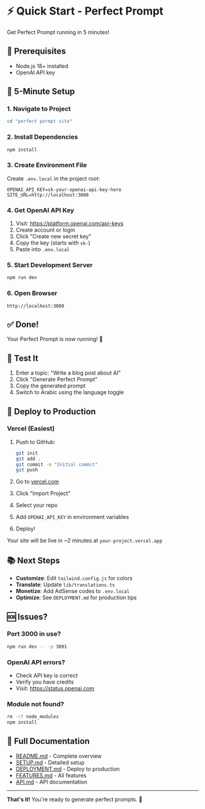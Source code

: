 # ⚡ Quick Start - Perfect Prompt

Get Perfect Prompt running in 5 minutes!

## 🎯 Prerequisites

- Node.js 18+ installed
- OpenAI API key

## 🚀 5-Minute Setup

### 1. Navigate to Project
```bash
cd "perfect pormpt site"
```

### 2. Install Dependencies
```bash
npm install
```

### 3. Create Environment File

Create `.env.local` in the project root:

```env
OPENAI_API_KEY=sk-your-openai-api-key-here
SITE_URL=http://localhost:3000
```

### 4. Get OpenAI API Key

1. Visit: https://platform.openai.com/api-keys
2. Create account or login
3. Click "Create new secret key"
4. Copy the key (starts with `sk-`)
5. Paste into `.env.local`

### 5. Start Development Server
```bash
npm run dev
```

### 6. Open Browser
```
http://localhost:3000
```

## ✅ Done!

Your Perfect Prompt is now running! 🎉

## 🧪 Test It

1. Enter a topic: "Write a blog post about AI"
2. Click "Generate Perfect Prompt"
3. Copy the generated prompt
4. Switch to Arabic using the language toggle

## 🚀 Deploy to Production

### Vercel (Easiest)

1. Push to GitHub:
   ```bash
   git init
   git add .
   git commit -m "Initial commit"
   git push
   ```

2. Go to [vercel.com](https://vercel.com)
3. Click "Import Project"
4. Select your repo
5. Add `OPENAI_API_KEY` in environment variables
6. Deploy!

Your site will be live in ~2 minutes at `your-project.vercel.app`

## 📚 Next Steps

- **Customize**: Edit `tailwind.config.js` for colors
- **Translate**: Update `lib/translations.ts`
- **Monetize**: Add AdSense codes to `.env.local`
- **Optimize**: See `DEPLOYMENT.md` for production tips

## 🆘 Issues?

### Port 3000 in use?
```bash
npm run dev -- -p 3001
```

### OpenAI API errors?
- Check API key is correct
- Verify you have credits
- Visit: https://status.openai.com

### Module not found?
```bash
rm -rf node_modules
npm install
```

## 📖 Full Documentation

- [README.md](README.md) - Complete overview
- [SETUP.md](SETUP.md) - Detailed setup
- [DEPLOYMENT.md](DEPLOYMENT.md) - Deploy to production
- [FEATURES.md](FEATURES.md) - All features
- [API.md](API.md) - API documentation

---

**That's it!** You're ready to generate perfect prompts. 🚀

